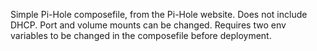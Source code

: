 Simple Pi-Hole composefile, from the Pi-Hole website. Does not include DHCP. Port and volume mounts can be changed.
Requires two env variables to be changed in the composefile before deployment.